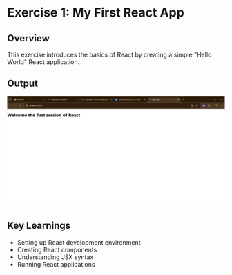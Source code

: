 # Exercise 1: My First React App

## Overview
This exercise introduces the basics of React by creating a simple "Hello World" React application.

## Output
![My First React App Output](output.png)

## Key Learnings
- Setting up React development environment
- Creating React components
- Understanding JSX syntax
- Running React applications
